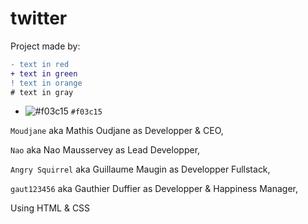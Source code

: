 # <h1> twitter </h1>

Project made by:

```diff
- text in red
+ text in green
! text in orange
# text in gray
```

- ![#f03c15](https://placehold.it/15/f03c15/000000?text=+) `#f03c15`


```Moudjane``` aka Mathis Oudjane as Developper & CEO,

```Nao``` aka Nao Mausservey as Lead Developper,

```Angry Squirrel``` aka Guillaume Maugin as Developper Fullstack,

```gaut123456``` aka Gauthier Duffier as Developper & Happiness Manager,


Using HTML & CSS
